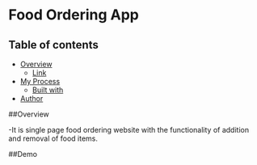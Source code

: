 # Food Ordering App
## Table of contents

* [Overview](#overview)
  * [Link](#link)
* [My Process](#my-process)
  * [Built with](#built-with)
* [Author](#author)


##Overview

-It is single page food ordering website with the functionality of addition and removal of food items.

##Demo

